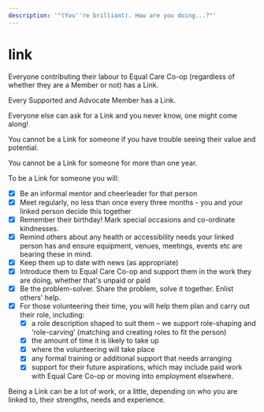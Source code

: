 ```yaml
---
description: '"(You''re brilliant). How are you doing...?"'
---
```


# link

Everyone contributing their labour to Equal Care Co-op \(regardless of whether they are a Member or not\) has a Link.

Every Supported and Advocate Member has a Link.

Everyone else can ask for a Link and you never know, one might come along!

You cannot be a Link for someone if you have trouble seeing their value and potential.

You cannot be a Link for someone for more than one year.

To be a Link for someone you will:

* [x] Be an informal mentor and cheerleader for that person
* [x] Meet regularly, no less than once every three months - you and your linked person decide this together
* [x] Remember their birthday! Mark special occasions and co-ordinate kindnesses. 
* [x] Remind others about any health or accessibility needs your linked person has and ensure equipment, venues, meetings, events etc are bearing these in mind.
* [x] Keep them up to date with news \(as appropriate\)
* [x] Introduce them to Equal Care Co-op and support them in the work they are doing, whether that's unpaid or paid
* [x] Be the problem-solver. Share the problem, solve it together. Enlist others' help.
* [x] For those volunteering their time, you will help them plan and carry out their role, including:
  * [x] a role description shaped to suit them – we support role-shaping and ‘role-carving’ \(matching and creating roles to fit the person\)
  * [x] the amount of time it is likely to take up
  * [x] where the volunteering will take place
  * [x] any formal training or additional support that needs arranging
  * [x] support for their future aspirations, which may include paid work with Equal Care Co-op or moving into employment elsewhere.

Being a Link can be a lot of work, or a little, depending on who you are linked to, their strengths, needs and experience.

